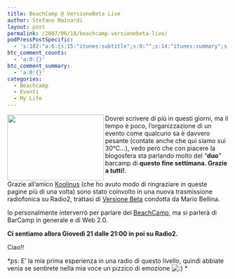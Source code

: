 ```yaml
---
title: BeachCamp @ VersioneBeta Live
author: Stefano Mainardi
layout: post
permalink: /2007/06/18/beachcamp-versionebeta-live/
podPressPostSpecific:
  - 's:182:"a:6:{s:15:"itunes:subtitle";s:0:"";s:14:"itunes:summary";s:0:"";s:15:"itunes:keywords";s:0:"";s:13:"itunes:author";s:0:"";s:15:"itunes:explicit";s:0:"";s:12:"itunes:block";s:2:"no";}";'
btc_comment_counts:
  - 'a:0:{}'
btc_comment_summary:
  - 'a:0:{}'
categories:
  - Beachcamp
  - Eventi
  - My Life
---
```

<img src="http://www.radio.rai.it/radiorai/online/foto/versionebeta_220x150.gif" align="left" height="150" width="220" />Dovrei scrivere di più in questi giorni, ma il tempo è poco, l&#8217;organizzazione di un evento come qualcuno sa è davvero pesante (contate anche che qui siamo sui 30°C&#8230;), vedo però che con piacere la blogosfera sta parlando molto del &#8220;**duo**&#8221; barcamp di **questo fine settimana. Grazie a tutti!**.

Grazie all&#8217;amico [Koolinus][1] (che ho avuto modo di ringraziare in queste pagine più di una volta) sono stato coinvolto in una nuova trasmissione radiofonica su Radio2, trattasi di [Versione Beta][2] condotta da Mario Bellina.

Io personalmente interverrò per parlare del [BeachCamp][3], ma si parlerà di BarCamp in generale e di Web 2.0.

**Ci sentiamo allora Giovedì 21 dalle 21:00 in poi su Radio2.**

Ciao!!

*ps: E&#8217; la mia prima esperienza in una radio di questo livello, quindi abbiate venia se sentirete nella mia voce un pizzico di emozione <img src="http://www.stefanomainardi.com/wp-includes/images/smilies/icon_smile.gif" alt=":)" class="wp-smiley" /> *

 [1]: http://koolinus.net/blog/
 [2]: http://www.radio.rai.it/radio2/versionebeta/
 [3]: http://www.barcamp.org/BeachCamp
